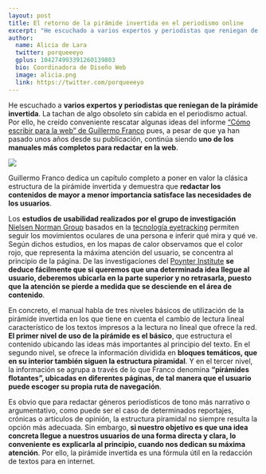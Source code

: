 ```yaml
---
layout: post
title: El retorno de la pirámide invertida en el periodismo online
excerpt: "He escuchado a varios expertos y periodistas que reniegan de la pirámide invertida. La tachan de algo obsoleto sin cabida en el periodismo actual. Por ello, he creído conveniente rescatar algunas ideas del informe “Cómo escribir para la web” de Guillermo Franco pues, a pesar de que ya han pasado unos años desde su publicación, continúa siendo uno de los manuales más completos para redactar en la web."
author:
  name: Alicia de Lara
  twitter: porqueeeyo
  gplus: 104274993391260139803 
  bio: Coordinadora de Diseño Web
  image: alicia.png
  link: https://twitter.com/porqueeeyo
---
```

He escuchado a **varios expertos y periodistas que reniegan de la pirámide invertida**. La tachan de algo obsoleto sin cabida en el periodismo actual. Por ello, he creído conveniente rescatar algunas ideas del informe [“Cómo escribir para la web” de Guillermo Franco](https://knightcenter.utexas.edu/Como_escribir_para_la_WEB.pdf) pues,  a pesar de que ya han pasado unos años desde su publicación, continúa siendo **uno de los manuales más completos para redactar en la web**.

![](http://4.bp.blogspot.com/-7MJ6BdSA5xg/U3feiMhS2sI/AAAAAAAAAcM/sVEKoMCh4Xk/s1600/1+Patr%C3%B3n+de+lectura+F.png)

Guillermo Franco dedica un capítulo completo a poner en valor la clásica estructura de la pirámide invertida y demuestra que **redactar los contenidos de mayor a menor importancia satisface las necesidades de los usuarios**. 

Los **estudios de usabilidad realizados por el grupo de investigación** [Nielsen Norman Group](http://www.nngroup.com/) basados en la [tecnología eyetracking](http://www.nosolousabilidad.com/articulos/eye-tracking.htm) permiten seguir los movimientos oculares de una persona e inferir qué mira y qué ve. Según dichos estudios, en los mapas de calor observamos que el color rojo, que representa la máxima atención del usuario, se concentra al principio de la página. De las investigaciones del [Poynter Institute](http://www.poynter.org/how-tos/visuals/191875/new-poynter-eyetrack-research-reveals-how-people-read-news-on-tablets/) **se deduce fácilmente que si queremos que una determinada idea llegue al usuario, deberemos ubicarla en la parte superior y no retrasarla, puesto que la atención se pierde a medida que se desciende en el área de contenido**.

En concreto, el manual habla de tres niveles básicos de utilización de la pirámide invertida en los que tiene en cuenta el cambio de lectura lineal característico de los textos impresos a la lectura no lineal que ofrece la red. **El primer nivel de uso de la pirámide es el básico**, que estructura el contenido ubicando las ideas más importantes al principio del texto. En el segundo nivel, se ofrece la información dividida en **bloques temáticos, que en su interior también siguen la estructura piramidal**. Y en el tercer nivel, la información se agrupa a través de lo que Franco denomina **“pirámides flotantes”, ubicadas en diferentes páginas, de tal manera que el usuario puede escoger su propia ruta de navegación**.

Es obvio que para redactar géneros periodísticos de tono más narrativo o argumentativo, como puede ser el caso de determinados reportajes, crónicas o artículos de opinión, la estructura piramidal no siempre resulta la opción más adecuada. Sin embargo, **si nuestro objetivo es que una idea concreta llegue a nuestros usuarios de una forma directa y clara, lo conveniente es explicarla al principio, cuando nos dedican su máxima atención**. Por ello, la pirámide invertida es una fórmula útil en la redacción de textos para en internet.